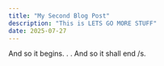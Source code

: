 ```yaml
---
title: "My Second Blog Post"
description: "This is LETS GO MORE STUFF"
date: 2025-07-27
---
```


And so it begins. . . And so it shall end /s.
